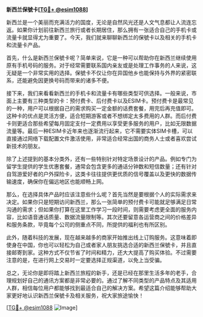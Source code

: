 **新西兰保號卡[[TG💪+ @esim1088](https://t.me/s/esim1088)]**

新西兰是一个美丽而充满活力的国度，无论是自然风光还是人文气息都让人流连忘返。如果你计划前往新西兰旅行或者长期居住，那么拥有一张适合自己的手机卡或流量卡就显得尤为重要了。今天，我们就来聊聊新西兰的保號卡以及相关的手机卡和流量卡产品。

首先，什么是新西兰保號卡呢？简单来说，它是一种可以帮助你在新西兰继续使用原有手机号码的服务。对于经常需要联系国内亲友或是处理工作事务的人来说，这无疑是一个非常实用的选择。保號卡不仅让你在异国他乡也能保持与外界的紧密联系，还能避免因更换号码而带来的诸多不便。

接下来，我们来看看新西兰的手机卡和流量卡有哪些类型可供选择。一般来说，市面上主要有三种类型的卡：预付费卡、后付费卡以及ESIM卡。预付费卡是最常见的一种，用户可以根据自己的需求购买一定金额的话费套餐，用完后再充值即可。这种卡的优点是灵活方便，适合短期游客或者不想绑定太多费用的人群。而后付费卡则更适合那些希望每月固定支付一定费用以享受更多服务的用户，比如无限数据流量等。最后一种ESIM卡近年来也逐渐流行起来，它不需要实体SIM卡槽，可以直接通过网络下载配置文件激活使用，非常适合经常出国的商务人士或者喜欢尝试新技术的朋友。

除了上述提到的基本分类外，还有一些特别针对特定场景设计的产品。例如专门为留学生提供的学生优惠套餐，通常会包含更多的通话分钟数和短信数量；还有针对自驾游爱好者的户外探险卡，这类卡往往提供更优质的信号覆盖以及更快的数据传输速度，确保你在偏远地区也能顺畅上网。

那么，在选择具体产品时应该注意些什么呢？首先当然是要根据个人的实际需求来决定。如果你只是短期访问新西兰，那么一张简单的预付费卡可能就足够满足日常沟通的需求；但如果你打算在这里工作学习一段时间，则需要考虑更全面的服务内容，比如语音通话质量、数据流量限制等。其次还要留意各运营商之间的价格差异和服务条款，毕竟每个公司的侧重点不同，所提供的福利也有所区别。

此外，随着科技的发展，现在越来越多的商家开始推出线上订购服务。这意味着即使身在中国，你也可以轻松为自己或者家人朋友挑选合适的新西兰保號卡，并且直接邮寄到家。这种方式不仅节省了时间和精力，还大大提高了购买体验。不过需要注意的是，在进行网上交易时一定要选择正规渠道，以免上当受骗。

总之，无论你是即将踏上新西兰旅程的新手，还是已经在那里生活多年的老手，合理规划好自己的通讯方案都是非常必要的。通过了解不同类型的产品特点及其适用人群，相信每位用户都能够找到最适合自己的解决方案。希望这篇介绍能够帮助大家更好地认识新西兰保號卡及相关服务，祝大家旅途愉快！

[[TG💪+ @esim1088](https://t.me/s/esim1088) ![Image](https://i.postimg.cc/4NQfJmqS/Snipaste-2025-05-13-00-14-12.png)]